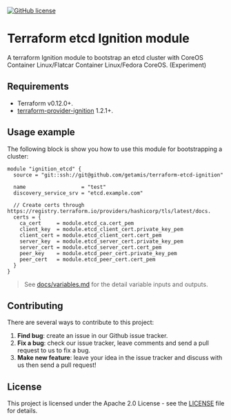 [![GitHub license](https://img.shields.io/github/license/getamis/terraform-etcd-ignition)](https://github.com/getamis/terraform-etcd-ignition/blob/master/LICENSE)
# Terraform etcd Ignition module
A terraform Ignition module to bootstrap an etcd cluster with CoreOS Container Linux/Flatcar Container Linux/Fedora CoreOS. (Experiment)

## Requirements

* Terraform v0.12.0+.
* [terraform-provider-ignition](https://github.com/terraform-providers/terraform-provider-ignition) 1.2.1+.

## Usage example
The following block is show you how to use this module for bootstrapping a cluster:
 
```hcl
module "ignition_etcd" {
  source = "git::ssh://git@github.com/getamis/terraform-etcd-ignition"

  name                  = "test"
  discovery_service_srv = "etcd.example.com"

  // Create certs through https://registry.terraform.io/providers/hashicorp/tls/latest/docs.
  certs = {
    ca_cert     = module.etcd_ca.cert_pem
    client_key  = module.etcd_client_cert.private_key_pem
    client_cert = module.etcd_client_cert.cert_pem
    server_key  = module.etcd_server_cert.private_key_pem
    server_cert = module.etcd_server_cert.cert_pem
    peer_key    = module.etcd_peer_cert.private_key_pem
    peer_cert   = module.etcd_peer_cert.cert_pem
  }
}
```

> See [docs/variables.md](docs/variables.md) for the detail variable inputs and outputs.

## Contributing
There are several ways to contribute to this project:

1. **Find bug**: create an issue in our Github issue tracker.
2. **Fix a bug**: check our issue tracker, leave comments and send a pull request to us to fix a bug.
3. **Make new feature**: leave your idea in the issue tracker and discuss with us then send a pull request!

## License
This project is licensed under the Apache 2.0 License - see the [LICENSE](LICENSE) file for details.
